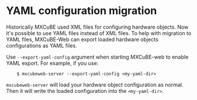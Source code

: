 # YAML configuration migration

Historically MXCuBE used XML files for configuring hardware objects.
Now it's possible to use YAML files instead of XML files.
To help with migration to YAML files, MXCuBE-Web can export loaded hardware objects configurations as YAML files.

Use `--export-yaml-config` argument when starting MXCuBE-web to enable YAML export.
For example, if you use:

```
    $ mxcubeweb-server --export-yaml-config <my-yaml-dir>
```

`mxcubeweb-server` will load your hardware object configuration as normal.
Then it will write the loaded configuration into the `<my-yaml-dir>`.
